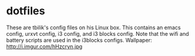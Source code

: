 # dotfiles
These are tbilik's config files on his Linux box. This contains an emacs config, urxvt config, i3 config, and i3 blocks config. Note that the wifi and battery scripts are used in the i3blocks configs. Wallpaper: http://i.imgur.com/hHzcryn.jpg
